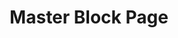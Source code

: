 ---
layout: blocks
title: Master Block Page
page_sections:
- block: jumbotron-full-image-full
  template: Contained Full Image Jumbotron
  title: Contained Full Image Jumbotron
  overlay_level: 60
  image: 'https://www.alight.com/getmedia/c78987a6-133f-4cf5-a669-239dea6c961d/GettyImages-1253877148.jpg'
  headline: 'Employees’ attitudes regarding the 2024 U.S. Presidential Election revealed in Alight’s latest study'
  cta: Learn more
  cta_url: '#article-lead-with-table-of-contents'
- block: intro-article-toc-full
  template: Article Lead with Table of Contents
  title: Article Lead with Table of Contents
  background_color: white
  toc_headline: 'Table of Contents'
  content: '<p class="lead">Alight’s upcoming 2024 International Workforce and Wellbeing Mindset Study provides some interesting insights on employees’ attitudes regarding this fall’s election.</p><p>The 2024 U.S. Presidential Election is fast approaching, and there’s little doubt this is one of the most heated battles for the White House in our collective memories. Will voters return former President Donald Trump to the Oval Office or make Vice President Kamala Harris the nation’s first female commander-in-chief? Only the future knows for sure, but in the meantime, people are talking, including employees in the workplace–brick and mortar or virtual.</p><p>While the outcome of the contest is yet to be decided, the level of excitement surrounding the election is unmatched. Nearly three-quarters (73%) of people say they intend to cast their vote, according to the Mindset Study. Given the twists and turns that have occurred in the past several weeks, that number may be even higher now than when the Mindset survey was undertaken in Q2. That might also be the case when it comes to younger voters, who told us they are less likely to vote this election cycle. Since President Joe Biden’s exit from the race, however, polls have found younger generations are more enthusiastic about the election.</p>'
- block: text-content-2-col
  template: Content
  title: Mission
  toc_include: 'true'
  content_one: "<h2>Deliver a singular, personalized benefits experience for every employee</h2>"
  content_two: "<p class='lead'>Alight works with the best-known brands to create a benefits advantage — an opportunity to optimize costs while delivering a world-class benefits experience.</p>"
- block: quote-full
  template: Quote
  toc_include: 'true'
  title: Testimonial
  background_color: yellow
  fullwidth: 'true'
  content: 'The final product was a grand slam! Our associates loved Chef Sage and the new experience. One of the highest engagements and the least amount of noise we ever had for an Annual Enrollment'
  name: 'Ryan Underwood'
  job_title: 'Design lead | Systems and Brand'
  company: 'Alight Solutions'
  headshot: 'https://go.alight.com/rs/777-ERD-451/images/sampleheadshot.jpg'
- block: card-slide-through-full
  template: Card Slide Through
  title: Proof Points
  toc_include: 'true'
  fullwidth: 'true'
  background_color: slate
  headline: 'Discover the Alight Benefits Advantage™'
  content: '<p class="lead">We partner with 70% of the Fortune 100 and 50% of the Fortune 500 to transform the way they work. We administer benefits for over 35 million people and dependents, manage 200 million interactions annually and $1.2 trillion in assets.</p>'
  cards:
  - headline: 'Unify your benefits ecosystem with the Alight Worklife® platform'
    content: 'Integrate more than 600 tools from your HR and benefits ecosystem easily and at your own pace with the open architecture and industrial-strength security capabilities of the Alight Worklife platform.'
    object: '<svg viewBox="0 0 220 196" fill="none" xmlns="http://www.w3.org/2000/svg"><path d="M141.73 126.24C149.42 115.94 161.71 109.27 175.55 109.27C198.85 109.27 217.73 128.16 217.73 151.45C217.73 174.74 198.84 193.63 175.55 193.63H44.3899C21.0999 193.63 2.20996 174.75 2.20996 151.45C2.20996 130.08 18.1 112.44 38.71 109.66C38.13 106.87 37.8201 103.99 37.8201 101.03C37.8201 82.84 49.34 67.3399 65.47 61.4199M198.56 112.09C206.88 100.66 211.79 86.5801 211.79 71.3601C211.79 33.1101 180.78 2.1001 142.53 2.1001C104.28 2.1001 73.27 33.1101 73.27 71.3601C73.27 106.1 98.85 134.87 132.2 139.86M130.63 71.3601C130.63 77.9301 135.95 83.25 142.52 83.25C149.09 83.25 154.41 77.9301 154.41 71.3601C154.41 64.7901 149.09 59.47 142.52 59.47C138.89 59.47 135.64 61.0999 133.46 63.6599M142.53 15.3401V2.12988M198.55 71.3601H211.75M73.3 71.3601H86.5M162.09 90.9099L99.96 113.94L122.98 51.8101L185.11 28.78L162.09 90.9099Z" stroke="black" stroke-width="4" stroke-linecap="round" stroke-linejoin="round"/></svg>'
    cta: 'Discover Alight Worklife'
    cta_url: '/'
  - headline: 'Do more with AI that listens, learns and adapts'
    content: 'Personalize the employee benefits experience and automate critical tasks with Alight LumenAI — the powerful AI engine behind Alight Worklife. Fueled by comprehensive employee data with advanced analytics, you get deeper insights for better decisions.'
    object: '<svg viewBox="0 0 212 224" fill="none" xmlns="http://www.w3.org/2000/svg"><path d="M2.30005 221.61C23.46 205.94 51.08 193.25 77.45 189.19C84.99 188.03 90.5601 181.57 90.5601 173.94V173.88C90.5601 167.23 86.28 161.38 79.99 159.24C47.08 148.08 23.72 116.24 25.45 79.17C27.36 38.23 60.07 5.06998 100.98 2.65998C138.51 0.439982 170.9 23.9499 182.15 57.2099C184.31 63.5799 186.72 69.86 189.69 75.9C191.93 80.45 194.35 85.28 196.43 89.4C198.84 94.19 195.38 99.8299 190.02 99.8499C188.42 99.8499 186.63 99.86 184.61 99.88C178.67 127.75 158.29 150.26 131.68 159.26C125.41 161.38 121.17 167.25 121.17 173.87C121.17 181.44 126.66 187.85 134.13 189.09C162.12 193.76 187.81 205.24 209.42 221.77M91.1399 129.35V110.07C91.1399 104.91 95.33 100.72 100.49 100.72H111.41C116.57 100.72 120.76 96.53 120.76 91.37M73.51 80.28C73.51 83.82 76.3799 86.7 79.9299 86.7H85.3601M126.04 66.02C126.04 62.48 123.17 59.6 119.62 59.6M89.6599 55.1C86.1199 55.1 83.24 57.97 83.24 61.52M98.55 66.1C101.93 66.1 104.68 68.84 104.68 72.23C104.68 75.61 107.42 78.36 110.81 78.36H142.47C149.73 78.36 155.57 72.09 154.72 64.89C154.72 64.81 154.7 64.72 154.69 64.64C153.8 57.98 148.61 52.51 142.03 51.14C139.02 50.52 136.16 50.7999 133.57 51.6899C133.58 51.4299 133.61 51.17 133.61 50.91C133.61 42.05 126.43 34.87 117.57 34.87C112.28 34.87 107.59 37.45 104.67 41.4C101.78 37.16 96.9199 34.38 91.3999 34.38C82.5399 34.38 75.3601 41.56 75.3601 50.42C75.3601 50.46 75.3601 50.51 75.3601 50.55C72.7701 49.66 69.8999 49.39 66.8899 50.02C60.2199 51.42 55.0099 57.0499 54.2299 63.8199C53.6899 68.4699 55.1501 72.78 57.8601 76.01C51.3001 78.36 46.7 84.8399 47.26 92.3199C47.89 100.78 55.31 107.14 63.79 107.14H73.8701" stroke="black" stroke-width="4" stroke-linecap="round" stroke-linejoin="round"/></svg>'
    cta: 'Explore AI-driven insights'
    cta_url: '/'
  - headline: 'Boost engagement with better benefits support'
    content: 'With health and medical allies, absence administrators, financial advisors and guidance counselors, your employees get answers to their toughest questions and your team is freed to focus on strategic priorities.'
    object: '<svg viewBox="0 0 230 229" fill="none" xmlns="http://www.w3.org/2000/svg"><path d="M156.98 137.4V226.58M96.3999 187.53V226.58M35.5098 210.9V226.58M196.02 226.58H221.63M134.86 226.58H182.84C185.37 226.58 187.43 224.53 187.43 221.99V91.71M74.5698 226.58H122.26C124.79 226.58 126.85 224.53 126.85 221.99V166.02M2.37012 226.58H61.3701C63.9001 226.58 65.96 224.53 65.96 221.99V203.27M2.37012 175.33C69.9501 163.5 128.44 117.3 156.2 55.08C156.6 54.19 155.7 53.28 154.8 53.65L137.33 60.84C134.9 61.84 132.12 60.68 131.13 58.25L121.79 35.54C120.79 33.11 121.95 30.33 124.38 29.34L188.17 3.08999C193.11 1.05999 198.77 3.40998 200.8 8.35998L227.05 72.15C228.05 74.58 226.89 77.36 224.46 78.35L201.75 87.69C199.32 88.69 196.54 87.53 195.55 85.1L187.88 66.45C187.52 65.57 186.29 65.56 185.9 66.43C153.2 140.79 83.4499 195.72 2.37988 207.65" stroke="black" stroke-width="4" stroke-linecap="round" stroke-linejoin="round"/></svg>'
    cta: 'Meet Alight&#39;s Benefits Experts'
    cta_url: '/'
---